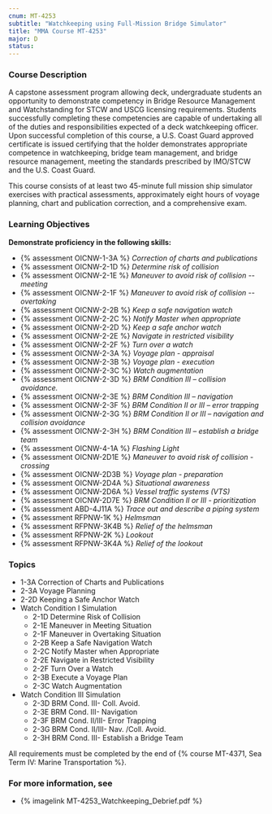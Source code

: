 ```yaml
---
cnum: MT-4253
subtitle: "Watchkeeping using Full-Mission Bridge Simulator"
title: "MMA Course MT-4253"
major: D
status: 
---
```


### Course Description

A capstone assessment program allowing deck, undergraduate students an opportunity to demonstrate competency in Bridge Resource Management and Watchstanding for STCW and USCG licensing requirements. Students successfully completing these competencies are capable of undertaking all of the duties and responsibilities expected of a deck watchkeeping officer. Upon successful completion of this course, a U.S. Coast Guard approved certificate is issued certifying that the holder demonstrates appropriate competence in watchkeeping, bridge team management, and bridge resource management, meeting the standards prescribed by IMO/STCW and the U.S. Coast Guard.

This course consists of at least two 45-minute full mission ship simulator exercises with practical assessments, approximately eight hours of voyage planning, chart and publication correction, and a comprehensive exam.


### Learning Objectives


**Demonstrate proficiency in the following skills:**

* {% assessment OICNW-1-3A %} *Correction of charts and publications*
* {% assessment OICNW-2-1D %} *Determine risk of collision*
* {% assessment OICNW-2-1E %} *Maneuver to avoid risk of collision -- meeting*
* {% assessment OICNW-2-1F %} *Maneuver to avoid risk of collision -- overtaking*
* {% assessment OICNW-2-2B %} *Keep a safe navigation watch*
* {% assessment OICNW-2-2C %} *Notify Master when appropriate*
* {% assessment OICNW-2-2D %} *Keep a safe anchor watch*
* {% assessment OICNW-2-2E %} *Navigate in restricted visibility*
* {% assessment OICNW-2-2F %} *Turn over a watch*
* {% assessment OICNW-2-3A %} *Voyage plan - appraisal*
* {% assessment OICNW-2-3B %} *Voyage plan - execution*
* {% assessment OICNW-2-3C %} *Watch augmentation*
* {% assessment OICNW-2-3D %} *BRM Condition III – collision avoidance.*
* {% assessment OICNW-2-3E %} *BRM Condition III – navigation*
* {% assessment OICNW-2-3F %} *BRM Condition II or III – error trapping*
* {% assessment OICNW-2-3G %} *BRM Condition II or III – navigation and collision avoidance*
* {% assessment OICNW-2-3H %} *BRM Condition III – establish a bridge team*
* {% assessment OICNW-4-1A %} *Flashing Light*
* {% assessment OICNW-2D1E %} *Maneuver to avoid risk of collision - crossing*
* {% assessment OICNW-2D3B %} *Voyage plan - preparation*
* {% assessment OICNW-2D4A %} *Situational awareness*
* {% assessment OICNW-2D6A %} *Vessel traffic systems (VTS)*
* {% assessment OICNW-2D7E %} *BRM Condition II or III - prioritization*
* {% assessment ABD-4J11A %} *Trace out and describe a piping system*
* {% assessment RFPNW-1K %} *Helmsman*
* {% assessment RFPNW-3K4B %} *Relief of the helmsman*
* {% assessment RFPNW-2K %} *Lookout*
* {% assessment RFPNW-3K4A %} *Relief of the lookout*

### Topics

* 1-3A Correction of Charts and Publications
* 2-3A Voyage Planning
* 2-2D Keeping a Safe Anchor Watch 
* Watch Condition I Simulation
	*  2-1D Determine Risk of Collision
	*  2-1E Maneuver in Meeting Situation
	*  2-1F Maneuver in Overtaking Situation
	*  2-2B Keep a Safe Navigation Watch
	*  2-2C Notify Master when Appropriate
	*  2-2E Navigate in Restricted Visibility
	*  2-2F Turn Over a Watch
	*  2-3B Execute a Voyage Plan
	*  2-3C Watch Augmentation
* Watch Condition III Simulation
	*  2-3D BRM Cond. III- Coll. Avoid.
	*  2-3E BRM Cond. III- Navigation
	*  2-3F BRM Cond. II/III- Error Trapping
	*  2-3G BRM Cond. II/III- Nav. /Coll. Avoid.
	*  2-3H BRM Cond. III- Establish a Bridge Team

All requirements must be completed by the end of {% course MT-4371, Sea Term IV: Marine Transportation %}.

### For more information, see 

* {% imagelink MT-4253_Watchkeeping_Debrief.pdf %} 



